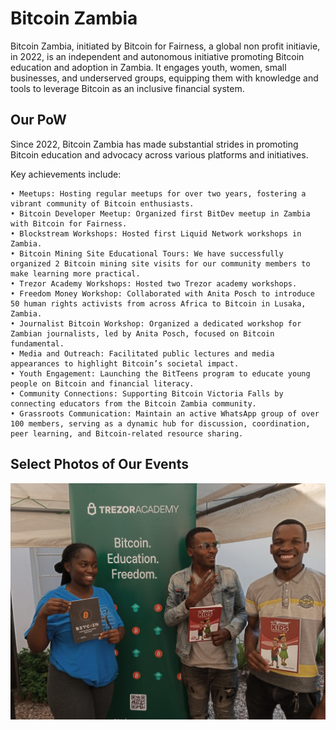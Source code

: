 # Bitcoin Zambia
Bitcoin Zambia, initiated by Bitcoin for Fairness, a global non profit initiavie, in 2022, is an independent and autonomous initiative promoting Bitcoin education and adoption in Zambia. It engages youth, women, small businesses, and underserved groups, equipping them with knowledge and tools to leverage Bitcoin as an inclusive financial system.

## Our PoW

Since 2022, Bitcoin Zambia has made substantial strides in promoting Bitcoin education and advocacy across various platforms and initiatives. 

Key achievements include:

    • Meetups: Hosting regular meetups for over two years, fostering a vibrant community of Bitcoin enthusiasts.
    • Bitcoin Developer Meetup: Organized first BitDev meetup in Zambia with Bitcoin for Fairness.
    • Blockstream Workshops: Hosted first Liquid Network workshops in Zambia.
    • Bitcoin Mining Site Educational Tours: We have successfully organized 2 Bitcoin mining site visits for our community members to make learning more practical.
    • Trezor Academy Workshops: Hosted two Trezor academy workshops.
    • Freedom Money Workshop: Collaborated with Anita Posch to introduce 50 human rights activists from across Africa to Bitcoin in Lusaka, Zambia.
    • Journalist Bitcoin Workshop: Organized a dedicated workshop for Zambian journalists, led by Anita Posch, focused on Bitcoin fundamental.
    • Media and Outreach: Facilitated public lectures and media appearances to highlight Bitcoin’s societal impact.
    • Youth Engagement: Launching the BitTeens program to educate young people on Bitcoin and financial literacy.
    • Community Connections: Supporting Bitcoin Victoria Falls by connecting educators from the Bitcoin Zambia community.
    • Grassroots Communication: Maintain an active WhatsApp group of over 100 members, serving as a dynamic hub for discussion, coordination, peer learning, and Bitcoin-related resource sharing.

## Select Photos of Our Events
<img src="https://github.com/Bitcoin-Zambia/Bitcoin-Zambia/blob/main/trezor-12-2048x1536.jpeg?raw=true" alt="Trezor Academy" width="600"/>


    
